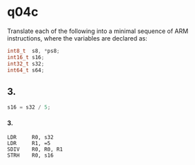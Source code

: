 # q04c

Translate each of the following into a minimal sequence of ARM instructions, where the variables are declared as:

```c
int8_t	s8,	*ps8;
int16_t	s16;
int32_t	s32;
int64_t	s64;
```


## 3.
```c
s16 = s32 / 5;
```

#### 3.
```gas
LDR     R0, s32
LDR     R1, =5
SDIV    R0, R0, R1
STRH    R0, s16
```
